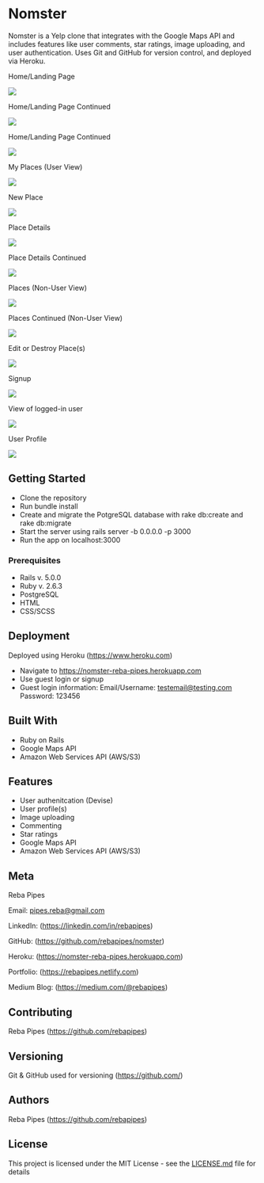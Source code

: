 # Nomster

Nomster is a Yelp clone that integrates with the Google Maps API and includes features like user comments, star ratings, image uploading, and user authentication. Uses Git and GitHub for version control, and deployed via Heroku.

Home/Landing Page

![](nomster_home.png)

Home/Landing Page Continued

![](nomster_home2.png)

Home/Landing Page Continued

![](nomster_home3.png)

My Places (User View)

![](nomster_myplaces.png)

New Place

![](nomster_newplace.png)

Place Details

![](nomster_placedetails.png)

Place Details Continued

![](nomster_placedetails2.png)

Places (Non-User View)

![](nomster_places.png)

Places Continued (Non-User View)

![](nomster_places2.png)

Edit or Destroy Place(s)

![](nomster_editdestroy.png)

Signup

![](nomster_signup.png)

View of logged-in user

![](nomster_userloggedin.png)

User Profile

![](nomster_userprofile.png)

## Getting Started

* Clone the repository
* Run bundle install
* Create and migrate the PotgreSQL database with rake db:create and rake db:migrate
* Start the server using rails server -b 0.0.0.0 -p 3000
* Run the app on localhost:3000

### Prerequisites

* Rails v. 5.0.0
* Ruby v. 2.6.3
* PostgreSQL
* HTML
* CSS/SCSS

## Deployment

Deployed using Heroku (https://www.heroku.com)

* Navigate to https://nomster-reba-pipes.herokuapp.com
* Use guest login or signup
* Guest login information:
    Email/Username: testemail@testing.com
    Password: 123456

## Built With

* Ruby on Rails
* Google Maps API
* Amazon Web Services API (AWS/S3)

## Features

* User authenitcation (Devise)
* User profile(s)
* Image uploading
* Commenting
* Star ratings
* Google Maps API
* Amazon Web Services API (AWS/S3)

## Meta

Reba Pipes

Email: pipes.reba@gmail.com

LinkedIn: (https://linkedin.com/in/rebapipes)

GitHub: (https://github.com/rebapipes/nomster)

Heroku: (https://nomster-reba-pipes.herokuapp.com)

Portfolio: (https://rebapipes.netlify.com)

Medium Blog: (https://medium.com/@rebapipes)

## Contributing

Reba Pipes (https://github.com/rebapipes)

## Versioning

Git & GitHub used for versioning (https://github.com/) 

## Authors

Reba Pipes (https://github.com/rebapipes)

## License

This project is licensed under the MIT License - see the [LICENSE.md](LICENSE.md) file for details